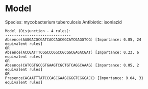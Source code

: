 
# Model

Species: mycobacterium tuberculosis
Antibiotic: isoniazid

```
Model (Disjunction - 4 rules):
------------------------------
Absence(AAGGACGCGATCACCAGCGGCATCGAGGTCG) [Importance: 0.85, 24 equivalent rules]
OR
Absence(ACCGATTTCGGCCCGGCCGCGGCGAGACGAT) [Importance: 0.23, 6 equivalent rules]
OR
Absence(CATCGTGCCGTGAAGTCGCTGTCAGGCAAAG) [Importance: 0.05, 2 equivalent rules]
OR
Presence(ACAATTTATCCCAGCGAAGCGGGTCGGCACC) [Importance: 0.04, 31 equivalent rules]

```

